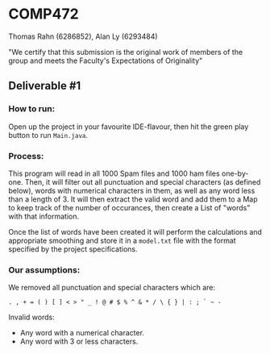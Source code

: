# COMP472

Thomas Rahn (6286852), Alan Ly (6293484)

"We certify that this submission is the original work of members of the group and meets the
Faculty's Expectations of Originality"

## Deliverable #1

### How to run:
Open up the project in your favourite IDE-flavour, then hit the green play button to run `Main.java`.

### Process:

This program will read in all 1000 Spam files and 1000 ham files one-by-one. Then, it will filter out all punctuation and special characters (as defined below), words with numerical characters in them, as well as any word less than a length of 3. It will then extract the valid word and add them to a Map to keep track of the number of occurances, then create a List of "words" with that information.

Once the list of words have been created it will perform the calculations and appropriate smoothing and store it in a `model.txt` file with the format specified by the project specifications.

### Our assumptions:

We removed all punctuation and special characters which are:

    . , + = ( ) [ ] < > " _ ! @ # $ % ^ & * / \ { } | : ; ` ~ -
		
Invalid words:

- Any word with a numerical character.
- Any word with 3 or less characters.

